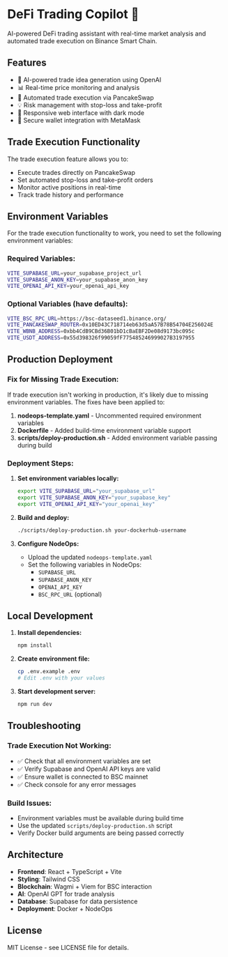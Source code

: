 # DeFi Trading Copilot 🤖

AI-powered DeFi trading assistant with real-time market analysis and automated trade execution on Binance Smart Chain.

## Features

- 🤖 AI-powered trade idea generation using OpenAI
- 📊 Real-time price monitoring and analysis
- 🔄 Automated trade execution via PancakeSwap
- 💡 Risk management with stop-loss and take-profit
- 📱 Responsive web interface with dark mode
- 🔐 Secure wallet integration with MetaMask

## Trade Execution Functionality

The trade execution feature allows you to:
- Execute trades directly on PancakeSwap
- Set automated stop-loss and take-profit orders
- Monitor active positions in real-time
- Track trade history and performance

## Environment Variables

For the trade execution functionality to work, you need to set the following environment variables:

### Required Variables:
```bash
VITE_SUPABASE_URL=your_supabase_project_url
VITE_SUPABASE_ANON_KEY=your_supabase_anon_key
VITE_OPENAI_API_KEY=your_openai_api_key
```

### Optional Variables (have defaults):
```bash
VITE_BSC_RPC_URL=https://bsc-dataseed1.binance.org/
VITE_PANCAKESWAP_ROUTER=0x10ED43C718714eb63d5aA57B78B54704E256024E
VITE_WBNB_ADDRESS=0xbb4CdB9CBd36B01bD1cBaEBF2De08d9173bc095c
VITE_USDT_ADDRESS=0x55d398326f99059fF775485246999027B3197955
```

## Production Deployment

### Fix for Missing Trade Execution:

If trade execution isn't working in production, it's likely due to missing environment variables. The fixes have been applied to:

1. **nodeops-template.yaml** - Uncommented required environment variables
2. **Dockerfile** - Added build-time environment variable support
3. **scripts/deploy-production.sh** - Added environment variable passing during build

### Deployment Steps:

1. **Set environment variables locally:**
   ```bash
   export VITE_SUPABASE_URL="your_supabase_url"
   export VITE_SUPABASE_ANON_KEY="your_supabase_key"
   export VITE_OPENAI_API_KEY="your_openai_key"
   ```

2. **Build and deploy:**
   ```bash
   ./scripts/deploy-production.sh your-dockerhub-username
   ```

3. **Configure NodeOps:**
   - Upload the updated `nodeops-template.yaml`
   - Set the following variables in NodeOps:
     - `SUPABASE_URL`
     - `SUPABASE_ANON_KEY`
     - `OPENAI_API_KEY`
     - `BSC_RPC_URL` (optional)

## Local Development

1. **Install dependencies:**
   ```bash
   npm install
   ```

2. **Create environment file:**
   ```bash
   cp .env.example .env
   # Edit .env with your values
   ```

3. **Start development server:**
   ```bash
   npm run dev
   ```

## Troubleshooting

### Trade Execution Not Working:
- ✅ Check that all environment variables are set
- ✅ Verify Supabase and OpenAI API keys are valid
- ✅ Ensure wallet is connected to BSC mainnet
- ✅ Check console for any error messages

### Build Issues:
- Environment variables must be available during build time
- Use the updated `scripts/deploy-production.sh` script
- Verify Docker build arguments are being passed correctly

## Architecture

- **Frontend**: React + TypeScript + Vite
- **Styling**: Tailwind CSS
- **Blockchain**: Wagmi + Viem for BSC interaction
- **AI**: OpenAI GPT for trade analysis
- **Database**: Supabase for data persistence
- **Deployment**: Docker + NodeOps

## License

MIT License - see LICENSE file for details.
